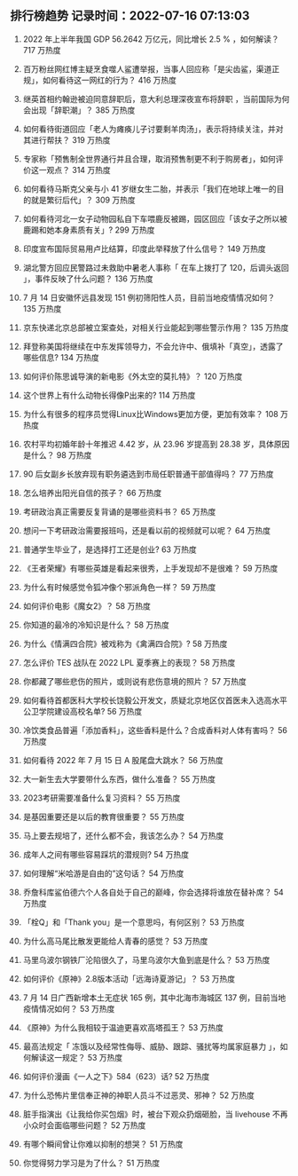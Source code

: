 
## 排行榜趋势 记录时间：2022-07-16 07:13:03
  
  1. 2022 年上半年我国 GDP 56.2642 万亿元，同比增长 2.5 % ，如何解读？ 717 万热度
    
  2. 百万粉丝网红博主疑烹食噬人鲨遭举报，当事人回应称「是尖齿鲨，渠道正规」，如何看待这一网红的行为？ 416 万热度
    
  3. 继英首相约翰逊被迫同意辞职后，意大利总理深夜宣布将辞职 ，当前国际为何会出现「辞职潮」？ 385 万热度
    
  4. 如何看待街道回应「老人为瘫痪儿子讨要剩羊肉汤」，表示将持续关注，并对其进行帮扶？ 319 万热度
    
  5. 专家称「预售制全世界通行并且合理，取消预售制更不利于购房者」，如何评价这一观点？ 314 万热度
    
  6. 如何看待马斯克父亲与小 41 岁继女生二胎，并表示「我们在地球上唯一的目的就是繁衍后代」？ 309 万热度
    
  7. 如何看待河北一女子动物园私自下车喂鹿反被踢，园区回应「该女子之所以被鹿踢和她本身素质有关」? 299 万热度
    
  8. 印度宣布国际贸易用卢比结算，印度此举释放了什么信号？ 149 万热度
    
  9. 湖北警方回应民警路过未救助中暑老人事称「 在车上拨打了 120，后调头返回 」，事件反映了什么问题？ 136 万热度
    
  10. 7 月 14 日安徽怀远县发现 151 例初筛阳性人员，目前当地疫情情况如何？ 135 万热度
    
  11. 京东快递北京总部被立案查处，对相关行业能起到哪些警示作用？ 135 万热度
    
  12. 拜登称美国将继续在中东发挥领导力，不会允许中、俄填补「真空」，透露了哪些信息? 134 万热度
    
  13. 如何评价陈思诚导演的新电影《外太空的莫扎特》？ 120 万热度
    
  14. 这个世界上有什么动物长得像P出来的? 114 万热度
    
  15. 为什么有很多的程序员觉得Linux比Windows更加方便，更加有效率？ 108 万热度
    
  16. 农村平均初婚年龄十年推迟 4.42 岁，从 23.96 岁提高到 28.38 岁，具体原因是什么？ 98 万热度
    
  17. 90 后女副乡长放弃现有职务遴选到市局任职普通干部值得吗？ 77 万热度
    
  18. 怎么培养出阳光自信的孩子？ 66 万热度
    
  19. 考研政治真正需要反复背诵的是哪些资料书？ 65 万热度
    
  20. 想问一下考研政治需要报班吗，还是看以前的视频就可以呢？ 64 万热度
    
  21. 普通学生毕业了，是选择打工还是创业? 63 万热度
    
  22. 《王者荣耀》有哪些英雄是看起来很秀，上手发现却不是很难？ 59 万热度
    
  23. 为什么有时候感觉令狐冲像个邪派角色一样？ 59 万热度
    
  24. 如何评价电影《魔女2》？ 58 万热度
    
  25. 你知道的最冷的冷知识是什么？ 58 万热度
    
  26. 为什么《情满四合院》被戏称为《禽满四合院》? 58 万热度
    
  27. 怎么评价 TES 战队在 2022 LPL 夏季赛上的表现？ 58 万热度
    
  28. 你都藏了哪些悲伤的照片，或则说有悲伤意境的照片？ 57 万热度
    
  29. 如何看待首都医科大学校长饶毅公开发文，质疑北京地区仅首医未入选高水平公卫学院建设高校名单? 56 万热度
    
  30. 冷饮类食品普遍「添加香料」，这些香料是什么？合成香料对人体有害吗？ 56 万热度
    
  31. 如何看待 2022 年 7 月 15 日 A 股尾盘大跳水？ 56 万热度
    
  32. 大一新生去大学要带什么东西，做什么准备？ 55 万热度
    
  33. 2023考研需要准备什么复习资料？ 55 万热度
    
  34. 是基因重要还是以后的教育很重要？ 55 万热度
    
  35. 马上要去规培了，还什么都不会，我该怎么办？ 54 万热度
    
  36. 成年人之间有哪些容易踩坑的潜规则? 54 万热度
    
  37. 如何理解“米哈游是自由的”这句话？ 54 万热度
    
  38. 乔詹科库鲨伯德六个人各自处于自己的巅峰，你会选择将谁放在替补席？ 54 万热度
    
  39. 「栓Q」和「Thank you」是一个意思吗，有何区别？ 53 万热度
    
  40. 为什么高马尾比散发更能给人青春的感觉？ 53 万热度
    
  41. 马里乌波尔钢铁厂沦陷很久了，马里乌波尔大鱼到底是什么？ 53 万热度
    
  42. 如何评价《原神》2.8版本活动「远海诗夏游记」？ 53 万热度
    
  43. 7 月 14 日广西新增本土无症状 165 例，其中北海市海城区 137 例，目前当地疫情情况如何？ 53 万热度
    
  44. 《原神》为什么我相较于温迪更喜欢高塔孤王？ 53 万热度
    
  45. 最高法规定「 冻饿以及经常性侮辱、威胁、跟踪、骚扰等均属家庭暴力 」，如何解读这一规定？ 53 万热度
    
  46. 如何评价漫画《一人之下》584（623）话? 52 万热度
    
  47. 为什么恐怖片里信奉正神的神职人员斗不过恶灵、邪神？ 52 万热度
    
  48. 脏手指演出《让我给你买包烟》时，被台下观众扔烟砸脸，当 livehouse 不再小众时会面临哪些问题？ 52 万热度
    
  49. 有哪个瞬间曾让你难以抑制的想哭？ 51 万热度
    
  50. 你觉得努力学习是为了什么？ 51 万热度
    